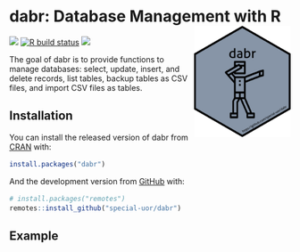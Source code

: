 
<!-- README.md is generated from README.Rmd. Please edit that file -->

# dabr: Database Management with R <img src="inst/images/logo.png" alt="logo" align="right" height=200px/>

<!-- badges: start -->

[![](https://img.shields.io/badge/devel%20version-0.0.0.9000-yellow.svg)](https://github.com/special-uor/dabr)
[![R build
status](https://github.com/special-uor/dabr/workflows/R-CMD-check/badge.svg)](https://github.com/special-uor/dabr/actions)
[![](https://www.r-pkg.org/badges/version/dabr?color=black)](https://cran.r-project.org/package=dabr)
<!-- badges: end -->

The goal of dabr is to provide functions to manage databases: select,
update, insert, and delete records, list tables, backup tables as CSV
files, and import CSV files as tables.

## Installation

You can install the released version of dabr from
[CRAN](https://CRAN.R-project.org) with:

``` r
install.packages("dabr")
```

And the development version from
[GitHub](https://github.com/special-uor/dabr) with:

``` r
# install.packages("remotes")
remotes::install_github("special-uor/dabr")
```

## Example
